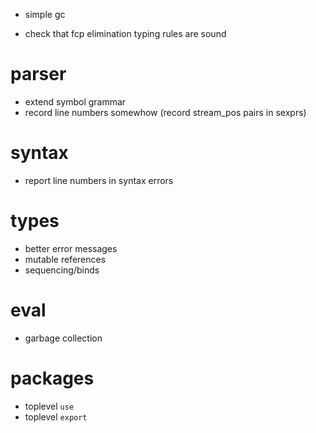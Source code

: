 
- simple gc


- check that fcp elimination typing rules are sound 


# parser

- extend symbol grammar
- record line numbers somewhow (record stream_pos pairs in sexprs)

# syntax

- report line numbers in syntax errors

# types

- better error messages
- mutable references
- sequencing/binds

# eval

- garbage collection

# packages

- toplevel `use`
- toplevel `export`
